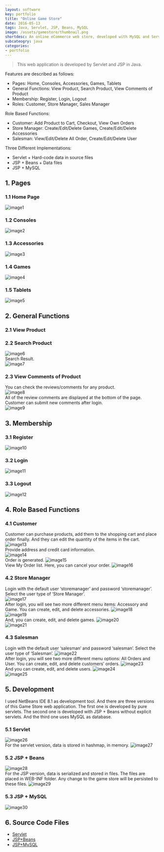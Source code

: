 ```yaml
---
layout: software
key: portfolio
title: "Online Game Store"
date: 2016-05-13
tags: Java, Servlet, JSP, Beans, MySQL
image: /assets/gamestore/thumbnail.png
shortdesc: An online eCommerce web store, developed with MySQL and Servlet/JSP in Java.
subcateogry: java
categories:
- portfolio
---
```



> This web application is developed by Servlet and JSP in Java.

Features are described as follows:  

* Pages: Home, Consoles, Accessories, Games, Tablets
* General Functions: View Product, Search Product, View Comments of Product
* Membership: Register, Login, Logout
* Roles: Customer, Store Manager, Sales Manager

Role Based Functions:

* Customer: Add Product to Cart, Checkout, View Own Orders
* Store Manager: Create/Edit/Delete Games, Create/Edit/Delete Accessories
* Salesman: View/Edit/Delete All Order, Create/Edit/Delete User

Three Different Implementations:

* Servlet + Hard-code data in source files
* JSP + Beans + Data files
* JSP + MySQL

## 1. Pages  
### 1.1 Home Page  
![image1](/assets/gamestore/image1.png)  
### 1.2 Consoles  
![image2](/assets/gamestore/image2.png)  
### 1.3 Accessories  
![image3](/assets/gamestore/image3.png)  
### 1.4 Games  
![image4](/assets/gamestore/image4.png)  
### 1.5 Tablets
![image5](/assets/gamestore/image5.png)  

## 2. General Functions  
### 2.1 View Product  
### 2.2 Search Product  
![image6](/assets/gamestore/image6.png)  
Search Result.  
![image7](/assets/gamestore/image7.png)  
### 2.3 View Comments of Product  
You can check the reviews/comments for any product.  
![image8](/assets/gamestore/image8.png)  
All of the review comments are displayed at the bottom of the page. Customer can submit new comments after login.  
![image9](/assets/gamestore/image9.png)  

## 3. Membership
### 3.1 Register  
![image10](/assets/gamestore/image10.png)  
### 3.2 Login  
![image11](/assets/gamestore/image11.png)  
### 3.3 Logout
![image12](/assets/gamestore/image12.png)  

## 4. Role Based Functions  
### 4.1 Customer  
Customer can purchase products, add them to the shopping cart and place order finally. And they can edit the quantity of the items in the cart.  
![image13](/assets/gamestore/image13.png)  
Provide address and credit card information.  
![image14](/assets/gamestore/image14.png)  
Order is generated.
![image15](/assets/gamestore/image15.png)  
View My Order list. Here, you can cancel your order.
![image16](/assets/gamestore/image16.png)  
### 4.2 Store Manager  
Login with the default user ‘storemanager’ and password ‘storemanager’. Select the user type of ‘Store Manager’.  
![image17](/assets/gamestore/image17.png)  
After login, you will see two more different menu items: Accessory and Game.
You can create, edit, and delete accessories.
![image18](/assets/gamestore/image18.png)  
![image19](/assets/gamestore/image19.png)  
And, you can create, edit, and delete games.
![image20](/assets/gamestore/image20.png)  
![image21](/assets/gamestore/image21.png)  
### 4.3 Salesman  
Login with the default user ‘salesman’ and password ‘salesman’. Select the user type of ‘Salesman’.
![image22](/assets/gamestore/image22.png)  
After login, you will see two more different menu options: All Orders and User.
You can create, edit, and delete customers’ orders.
![image23](/assets/gamestore/image23.png)  
And you can create, edit, and delete users.
![image24](/assets/gamestore/image24.png)  
![image25](/assets/gamestore/image25.png)  

## 5. Development  
I used NetBeans IDE 8.1 as development tool. And there are three versions of this Game Store web application. The first one is developed by pure servlets. The second one is developed with JSP + Beans without explicit servlets. And the third one uses MySQL as database.  
### 5.1 Servlet  
![image26](/assets/gamestore/image26.png)  
For the servlet version, data is stored in hashmap, in memory.
![image27](/assets/gamestore/image27.png)  
### 5.2 JSP + Beans
![image28](/assets/gamestore/image28.png)  
For the JSP version, data is serialized and stored in files. The files are placed in WEB-INF folder. Any change to the game store will be persisted to these files.
![image29](/assets/gamestore/image29.png)  
### 5.3 JSP + MySQL
![image30](/assets/gamestore/image30.png)  

## 6. Source Code Files
* [Servlet](https://github.com/jojozhuang/Course/tree/master/SE452/Homework2/hw2)
* [JSP+Beans](https://github.com/jojozhuang/Course/tree/master/SE452/Homework3/hw3)
* [JSP+MySQL](https://github.com/jojozhuang/Course/tree/master/SE452/Homework4/hw4)
